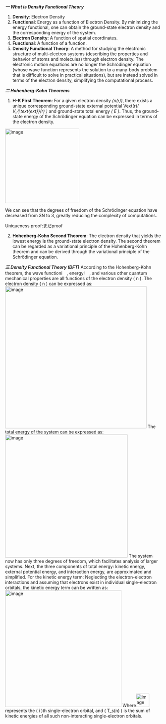 ***一 What is Density Functional Theory***
1. **Density**: Electron Density
2. **Functional**: Energy as a function of Electron Density. By minimizing the energy functional, one can obtain the ground-state electron density and the corresponding energy of the system.
3. **Electron Density**: A function of spatial coordinates.
4. **Functional**: A function of a function.
5. **Density Functional Theory**: A method for studying the electronic structure of multi-electron systems (describing the properties and behavior of atoms and molecules) through electron density. The electronic motion equations are no longer the Schrödinger equation (whose wave function represents the solution to a many-body problem that is difficult to solve in practical situations), but are instead solved in terms of the electron density, simplifying the computational process.

***二 Hohenberg-Kohn Theorems***
1. **H-K First Theorem**: For a given electron density *\(n(r)\)*, there exists a unique corresponding ground-state external potential Vext(r)*\( V_{\text{ext}}(r) \)* and ground-state total energy *\( E \)*. Thus, the ground-state energy of the Schrödinger equation can be expressed in terms of the electron density.
<img width="239" alt="image" src="https://github.com/CodersheepY/BrianNote/assets/87512544/7eb08a3f-7883-4105-92f3-7576332c7070">

We can see that the degrees of freedom of the Schrödinger equation have decreased from 3N to 3, greatly reducing the complexity of computations.

Uniqueness proof:まだproof

2. **Hohenberg-Kohn Second Theorem**: The electron density that yields the lowest energy is the ground-state electron density. The second theorem can be regarded as a variational principle of the Hohenberg-Kohn theorem and can be derived through the variational principle of the Schrödinger equation.

***三  Density Functional Theory (DFT)***
According to the Hohenberg-Kohn theorem, the wave function<img width="14" alt="image" src="https://github.com/CodersheepY/BrianNote/assets/87512544/1ca3d589-fc6c-49e7-ac14-c05670cbe2cd">
, energy<img width="15" alt="image" src="https://github.com/CodersheepY/BrianNote/assets/87512544/4dc80cd7-2dc5-4786-8ef3-e7974c825d4a">
, and various other quantum mechanical properties are all functions of the electron density \( n \). The electron density \( n \) can be expressed as:
<img width="456" alt="image" src="https://github.com/CodersheepY/BrianNote/assets/87512544/ed7e40c7-b948-40cd-b088-44c14c9f40c4">
The total energy of the system can be expressed as:
<img width="395" alt="image" src="https://github.com/CodersheepY/BrianNote/assets/87512544/062a5b94-510b-4df5-8533-c3960aa3bb53">
The system now has only three degrees of freedom, which facilitates analysis of larger systems.
Next, the three components of total energy: kinetic energy, external potential energy, and interaction energy, are approximated and simplified.
For the kinetic energy term: Neglecting the electron-electron interactions and assuming that electrons exist in individual single-electron orbitals, the kinetic energy term can be written as:
<img width="375" alt="image" src="https://github.com/CodersheepY/BrianNote/assets/87512544/6986a360-115d-4025-af2f-bc5c6caa172d">
Where<img width="43" alt="image" src="https://github.com/CodersheepY/BrianNote/assets/87512544/8e095ad3-08f4-4cac-a8b1-1fda88c4c869">
represents the \( i \)th single-electron orbital, and \( T_s(n) \) is the sum of kinetic energies of all such non-interacting single-electron orbitals.

